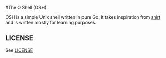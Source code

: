 #The O Shell (OSH)

OSH is a simple Unix shell written in pure Go.
It takes inspiration from [shirt](https://github.com/jstorimer/shirt/) and is written mostly for learning purposes.

## LICENSE

See [LICENSE](https://github.com/jingweno/osh/blob/master/LICENSE)
